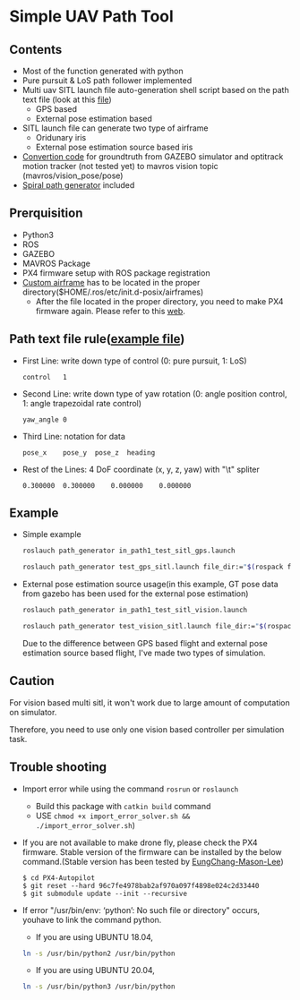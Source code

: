 # Simple UAV Path Tool
## Contents
* Most of the function generated with python
* Pure pursuit & LoS path follower implemented
* Multi uav SITL launch file auto-generation shell script based on the path text file (look at this [file](path/sitl_launch_generator/README.md))
  * GPS based
  * External pose estimation based
* SITL launch file can generate two type of airframe
  * Oridunary iris
  * External pose estimation source based iris
* [Convertion code](scripts/gt_parse_vision.py) for groundtruth from GAZEBO simulator and optitrack motion tracker (not tested yet) to mavros vision topic (mavros/vision_pose/pose)
* [Spiral path generator](scripts/spiral_path_gen.py) included

## Prerquisition
* Python3
* ROS
* GAZEBO
* MAVROS Package
* PX4 firmware setup with ROS package registration
* [Custom airframe](PX4_custom_airframe/10032_gtUAV) has to be located in the proper directory($HOME/.ros/etc/init.d-posix/airframes)
  * After the file located in the proper directory, you need to make PX4 firmware again. Please refer to this [web](https://docs.px4.io/master/en/dev_airframes/adding_a_new_frame.html).

## Path text file rule([example file](path/indoor/path1/uav0.txt))
* First Line: write down type of control (0: pure pursuit, 1: LoS)
  ```
  control	1
  ```
* Second Line: write down type of yaw rotation (0: angle position control, 1: angle trapezoidal rate control)
  ```
  yaw_angle	0
  ```
* Third Line: notation for data
  ```
  pose_x	pose_y	pose_z	heading
  ```
* Rest of the Lines: 4 DoF coordinate (x, y, z, yaw) with "\t" spliter
  ```
  0.300000	0.300000	0.000000	0.000000
  ```

## Example
* Simple example
  ```bash
  roslauch path_generator in_path1_test_sitl_gps.launch
  ```
  ```bash
  roslauch path_generator test_gps_sitl.launch file_dir:="$(rospack find path_generator)/path/indoor/path1"
  ```

* External pose estimation source usage(in this example, GT pose data from gazebo has been used for the external pose estimation)
  ```bash
  roslauch path_generator in_path1_test_sitl_vision.launch
  ```
  ```bash
  roslauch path_generator test_vision_sitl.launch file_dir:="$(rospack find path_generator)/path/indoor/path1"
  ```
  Due to the difference between GPS based flight and external pose estimation source based flight, I've made two types of simulation.
  
## Caution
  For vision based multi sitl, it won't work due to large amount of computation on simulator.
 
  Therefore, you need to use only one vision based controller per simulation task.

## Trouble shooting
* Import error while using the command ```rosrun``` or ```roslaunch```
  * Build this package with ```catkin build``` command
  * USE ```chmod +x import_error_solver.sh && ./import_error_solver.sh```)

* If you are not available to make drone fly, please check the PX4 firmware. Stable version of the firmware can be installed by the below command.(Stable version has been tested by [EungChang-Mason-Lee](https://github.com/engcang/mavros-gazebo-application#installation))
  ```console
  $ cd PX4-Autopilot
  $ git reset --hard 96c7fe4978bab2af970a097f4898e024c2d33440
  $ git submodule update --init --recursive
  ```
  
* If error "/usr/bin/env: ‘python’: No such file or directory" occurs, youhave to link the command python.
  * If you are using UBUNTU 18.04,
  ```bash
  ln -s /usr/bin/python2 /usr/bin/python
  ```
  * If you are using UBUNTU 20.04,
  ```bash
  ln -s /usr/bin/python3 /usr/bin/python
  ```
